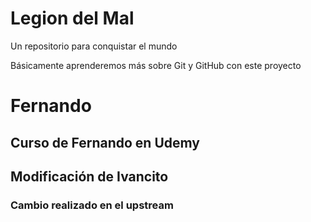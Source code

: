 # Legion del Mal
Un repositorio para conquistar el mundo

Básicamente aprenderemos más sobre Git y GitHub con este proyecto


# Fernando


## Curso de Fernando en Udemy

## Modificación de Ivancito

### Cambio realizado en el upstream


